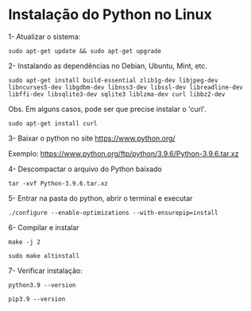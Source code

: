 # Instalação do Python no Linux


1- Atualizar o sistema: 

	sudo apt-get update && sudo apt-get upgrade

2- Instalando as dependências no Debian, Ubuntu, Mint, etc.

	sudo apt-get install build-essential zlib1g-dev libjpeg-dev libncurses5-dev libgdbm-dev libnss3-dev libssl-dev libreadline-dev libffi-dev libsqlite3-dev sqlite3 liblzma-dev curl libbz2-dev

Obs. Em alguns casos, pode ser que precise instalar o 'curl'. 

	sudo apt-get install curl

3- Baixar o python no site https://www.python.org/

Exemplo: https://www.python.org/ftp/python/3.9.6/Python-3.9.6.tar.xz

4- Descompactar o arquivo do Python baixado

	tar -xvf Python-3.9.6.tar.xz

5- Entrar na pasta do python, abrir o terminal e executar

	./configure --enable-optimizations --with-ensurepip=install

6- Compilar e instalar

	make -j 2

	sudo make altinstall
	
7- Verificar instalação:

	python3.9 --version

	pip3.9 --version

